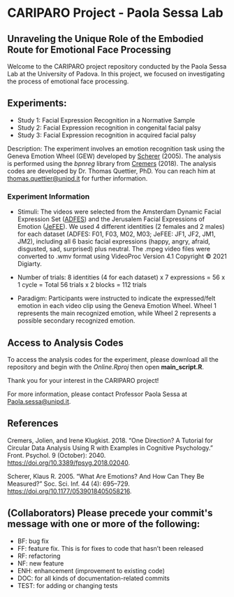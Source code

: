 # CARIPARO Project - Paola Sessa Lab

## Unraveling the Unique Role of the Embodied Route for Emotional Face Processing

Welcome to the CARIPARO project repository conducted by the Paola Sessa Lab at the University of Padova. In this project, we focused on investigating the process of emotional face processing.

## Experiments: 
- Study 1: Facial Expression Recognition in a Normative Sample
- Study 2: Facial Expression recognition in congenital facial palsy
- Study 3: Facial Expression recognition in acquired facial palsy

Description: The experiment involves an emotion recognition task using the Geneva Emotion Wheel (GEW) developed by [Scherer](https://doi.org/10.1177/0539018405058216) (2005). The analysis is performed using the *bpnreg* library from [Cremers](https://doi.org/10.3389/fpsyg.2018.02040) (2018). The analysis codes are developed by Dr. Thomas Quettier, PhD. You can reach him at thomas.quettier@unipd.it for further information.

### Experiment Information

- Stimuli: The videos were selected from the Amsterdam Dynamic Facial Expression Set ([ADFES](https://aice.uva.nl/research-tools/adfes-stimulus-set/adfes-stimulus-set.html)) and the Jerusalem Facial Expressions of Emotion ([JeFEE](https://netagabsi.wixsite.com/jefeeset)). We used 4 different identities (2 females and 2 males) for each dataset (ADFES: F01, F03, M02, M03; JeFEE: JF1, JF2, JM1, JM2), including all 6 basic facial expressions (happy, angry, afraid, disgusted, sad, surprised) plus neutral. The .mpeg video files were converted to .wmv format using VideoProc Version 4.1 Copyright © 2021 Digiarty.

- Number of trials: 8 identities (4 for each dataset) x 7 expressions = 56 x 1 cycle = Total 56 trials x 2 blocks = 112 trials

- Paradigm: Participants were instructed to indicate the expressed/felt emotion in each video clip using the Geneva Emotion Wheel. Wheel 1 represents the main recognized emotion, while Wheel 2 represents a possible secondary recognized emotion.

## Access to Analysis Codes

To access the analysis codes for the experiment, please download all the repository and begin with the *Online.Rproj* then open **main_script.R**.

Thank you for your interest in the CARIPARO project!

For more information, please contact Professor Paola Sessa at Paola.sessa@unipd.it.

## References

Cremers, Jolien, and Irene Klugkist. 2018. “One Direction? A Tutorial for Circular Data Analysis Using R with Examples in Cognitive Psychology.” Front. Psychol. 9 (October): 2040. https://doi.org/10.3389/fpsyg.2018.02040.

Scherer, Klaus R. 2005. “What Are Emotions? And How Can They Be Measured?” Soc. Sci. Inf. 44 (4): 695–729. https://doi.org/10.1177/0539018405058216.

## (Collaborators) Please precede your commit's message with one or more of the following:
- BF: bug fix
- FF: feature fix. This is for fixes to code that hasn’t been released
- RF: refactoring
- NF: new feature
- ENH: enhancement (improvement to existing code)
- DOC: for all kinds of documentation-related commits
- TEST: for adding or changing tests
